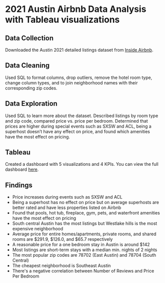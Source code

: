 # 2021 Austin Airbnb Data Analysis with Tableau visualizations
## Data Collection
Downloaded the Austin 2021 detailed listings dataset from [Inside Airbnb](http://insideairbnb.com/get-the-data/).

## Data Cleaning
Used SQL to format columns, drop outliers, remove the hotel room type, change column types, and to join neighborhood names with their corresponding zip codes.

## Data Exploration
Used SQL to learn more about the dataset. Described listings by room type and zip code, compared price vs. price per bedroom. Determined that prices are higher during special events such as SXSW and ACL, being a superhost doesn’t have any effect on price, and found which amenities have the most effect on pricing.

## Tableau
Created a dashboard with 5 visualizations and 4 KPIs. You can view the full dashboard [here]( https://public.tableau.com/app/profile/andrea.bernal/viz/airbnb_16505703431140/Dashboard1?publish=yes).

## Findings 
* Price increases during events such as SXSW and ACL
* Being a superhost has no effect on price but on average superhosts are better rated and have less properties listed on Airbnb
* Found that pools, hot tub, fireplace, gym, pets, and waterfront amenities have the most effect on pricing
* South central Austin has the most listings but Westlake hills is the most expensive neighborhood
* Average price for entire homes/apartments, private rooms, and shared rooms are $291.9, $126.0, and $65.7 respectively
*  A reasonable price for a one bedroom stay in Austin is around $142
* Most listings are short-term stays with a median min. nights of 2 nights
* The most popular zip codes are 78702 (East Austin) and 78704 (South Central)
* The cheapest neighborhood is Southeast Austin
* There's a negative correlation between Number of Reviews and Price Per Bedroom
